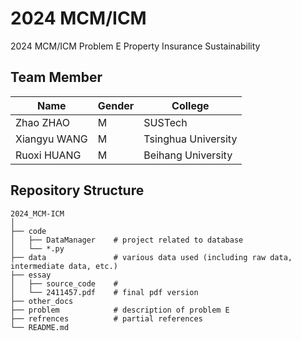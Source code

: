 # 2024 MCM/ICM

2024 MCM/ICM Problem E Property Insurance Sustainability

## Team Member

| Name         | Gender | College             |
| ------------ | ------ | ------------------- |
| Zhao ZHAO    | M      | SUSTech             |
| Xiangyu WANG | M      | Tsinghua University |
| Ruoxi HUANG  | M      | Beihang University  |

## Repository Structure

```
2024_MCM-ICM
│
├── code
│   ├── DataManager    # project related to database
│   └── *.py
├── data               # various data used (including raw data, intermediate data, etc.)
├── essay
│   ├── source_code    # 
│   └── 2411457.pdf    # final pdf version
├── other_docs
├── problem            # description of problem E
├── refrences          # partial references
└── README.md
```

